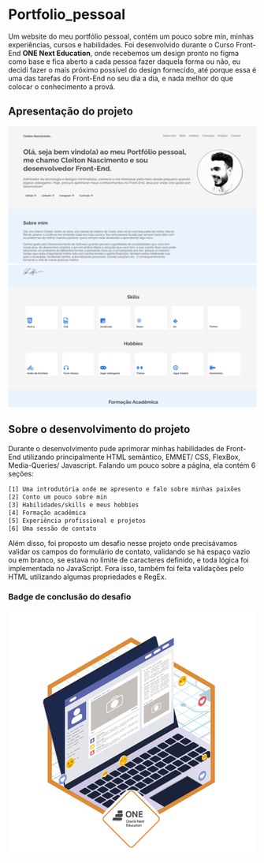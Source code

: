 # Portfolio_pessoal
Um website do meu portfólio pessoal, contém um pouco sobre min, minhas experiências, cursos e habilidades. Foi desenvolvido durante o Curso Front-End **ONE Next Education**, onde recebemos um design pronto no figma como base e fica aberto a cada pessoa fazer daquela forma ou não, eu decidi fazer o mais próximo possível do design fornecido, até porque essa é uma das tarefas do Front-End no seu dia a dia, e nada melhor do que colocar o conhecimento a prová.

## Apresentação do projeto
<img src="assets/imgs/screenshots/print1.png">
<img src="assets/imgs/screenshots/print2.png">

## Sobre o desenvolvimento do projeto
Durante o desenvolvimento pude aprimorar minhas habilidades de Front-End utilizando principalmente HTML semântico, EMMET/ CSS, FlexBox, Media-Queries/ Javascript.
Falando um pouco sobre a página, ela contém 6 seções:
```
[1] Uma introdutória onde me apresento e falo sobre minhas paixões
[2] Conto um pouco sobre min
[3] Habilidades/skills e meus hobbies
[4] Formação acadêmica
[5] Experiência profissional e projetos 
[6] Uma sessão de contato
```
Além disso, foi proposto um desafio nesse projeto onde precisávamos validar os campos do formulário de contato, validando se há espaço vazio ou em branco, se estava no limite de caracteres definido, e toda lógica foi implementada no JavaScript. Fora isso, também foi feita validações pelo HTML utilizando algumas propriedades e RegEx. 

### Badge de conclusão do desafio
<img src="assets/imgs/badge_challenge_portfolio.png">
